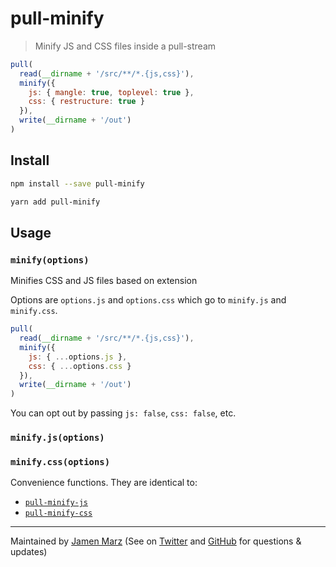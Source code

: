 
# pull-minify

> Minify JS and CSS files inside a pull-stream

```js
pull(
  read(__dirname + '/src/**/*.{js,css}'),
  minify({
    js: { mangle: true, toplevel: true },
    css: { restructure: true }
  }),
  write(__dirname + '/out')
)
```

## Install

```sh
npm install --save pull-minify
```

```sh
yarn add pull-minify
```

## Usage

### `minify(options)`

Minifies CSS and JS files based on extension

Options are `options.js` and `options.css` which go to `minify.js` and `minify.css`.

```js
pull(
  read(__dirname + '/src/**/*.{js,css}'),
  minify({
    js: { ...options.js },
    css: { ...options.css }
  }),
  write(__dirname + '/out')
)
```

You can opt out by passing `js: false`, `css: false`, etc.

### `minify.js(options)`

### `minify.css(options)`

Convenience functions.  They are identical to:

 - [`pull-minify-js`](https://github.com/jamen/pull-minify-js)
 - [`pull-minify-css`](https://github.com/jamen/pull-minify-css)

---

Maintained by [Jamen Marz](https://git.io/jamen) (See on [Twitter](https://twitter.com/jamenmarz) and [GitHub](https://github.com/jamen) for questions & updates)

